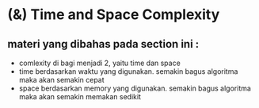 # (&) Time and Space Complexity 

## materi yang dibahas pada section ini :
  - comlexity di bagi menjadi 2, yaitu time dan space 
  - time berdasarkan waktu yang digunakan. semakin bagus algoritma maka akan semakin cepat
  - space berdasarkan memory yang digunakan. semakin bagus algoritma maka akan semakin memakan sedikit 
